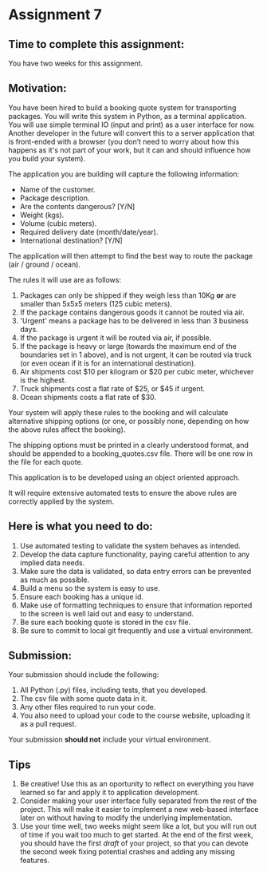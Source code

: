 # Assignment 7

## Time to complete this assignment:

You have two weeks for this assignment.

## Motivation:

You have been hired to build a booking quote system for transporting packages. 
You will write this system in Python, as a terminal application. You will use 
simple terminal IO (input and print) as a user interface for now. Another 
developer in the future will convert this to a server application that is 
front-ended with a browser (you don’t need to worry about how this happens as 
it's not part of your work, but it can and should influence how you build your 
system).

The application you are building will capture the following information:

* Name of the customer.
* Package description.
* Are the contents dangerous? [Y/N]
* Weight (kgs).
* Volume (cubic meters).
* Required delivery date (month/date/year).
* International destination? [Y/N]

The application will then attempt to find the best way to route the package (air / ground / ocean).

The rules it will use are as follows:

1. Packages can only be shipped if they weigh less than 10Kg **or** are smaller 
than 5x5x5 meters (125 cubic meters).
1. If the package contains dangerous goods it cannot be routed via air.
1. 'Urgent' means a package has to be delivered in less than 3 business days.
1. If the package is urgent it will be routed via air, if possible.
1. If the package is heavy or large (towards the maximum end of the boundaries 
set in 1 above), and is not urgent, it can be routed via truck (or even ocean 
if it is for an international destination).
1. Air shipments cost $10 per kilogram or $20 per cubic meter, whichever is 
the highest.
1. Truck shipments cost a flat rate of $25, or $45 if urgent.
1. Ocean shipments costs a flat rate of $30.

Your system will apply these rules to the booking and will calculate 
alternative shipping options (or one, or possibly none, depending on how the 
above rules affect the booking).

The shipping options must be printed in a clearly understood format, and 
should be appended to a booking_quotes.csv file. There will be one row in the
file for each quote.

This application is to be developed using an object oriented approach.

It will require extensive automated tests to ensure the above rules are 
correctly applied by the system.

## Here is what you need to do:

1. Use automated testing to validate the system behaves as intended.
1. Develop the data capture functionality, paying careful attention to any 
implied data needs.
1. Make sure the data is validated, so data entry errors can be prevented as 
much as possible.
1. Build a menu so the system is easy to use.
1. Ensure each booking has a unique id.
1. Make use of formatting techniques to ensure that information reported to 
the screen is well laid out and easy to understand.
1. Be sure each booking quote is stored in the csv file.
1. Be sure to commit to local git frequently and use a virtual environment.

## Submission:

Your submission should include the following:

1. All Python (.py) files, including tests, that you developed.
1. The csv file with some quote data in it.
1. Any other files required to run your code.
1. You also need to upload your code to the course website, uploading it as a pull request.

Your submission **should not** include your virtual environment.

## Tips

1. Be creative! Use this as an oportunity to reflect on everything you have 
learned so far and apply it to application development.
1. Consider making your user interface fully separated from the rest of the project. This will make it
easier to implement a new web-based interface later on without having to modify the underlying implementation.
1. Use your time well, two weeks might seem like a lot, but you will run out of time if you
wait too much to get started. At the end of the first week, you should have the first
*draft* of your project, so that you can devote the second week fixing potential crashes
and adding any missing features.
